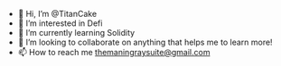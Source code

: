 - 👋 Hi, I’m @TitanCake
- 👀 I’m interested in Defi
- 🌱 I’m currently learning Solidity
- 💞️ I’m looking to collaborate on anything that helps me to learn more!
- 📫 How to reach me themaningraysuite@gmail.com

<!---
TitanCake/TitanCake is a ✨ special ✨ repository because its `README.md` (this file) appears on your GitHub profile.
You can click the Preview link to take a look at your changes.


